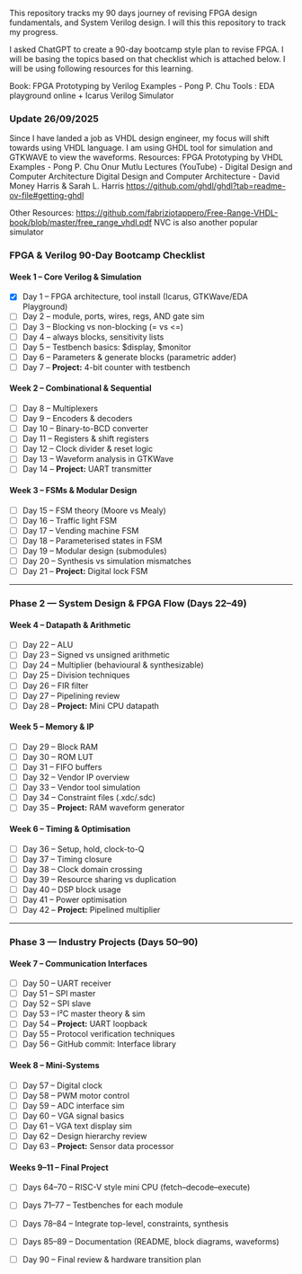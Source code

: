 This repository tracks my 90 days journey of revising FPGA design fundamentals, and System Verilog design. I will this this repository to track my progress. 

I asked ChatGPT to create a 90-day bootcamp style plan to revise FPGA. I will be basing the topics based on that checklist which is attached below. I will be using following resources for this learning. 

Book: FPGA Prototyping by Verilog Examples - Pong P. Chu
Tools : EDA playground online + Icarus Verilog Simulator

### Update 26/09/2025
Since I have landed a job as VHDL design engineer, my focus will shift towards using VHDL language. I am using GHDL tool for simulation and GTKWAVE to view the waveforms. 
Resources:
FPGA Prototyping by VHDL Examples - Pong P. Chu
Onur Mutlu Lectures (YouTube) - Digital Design and Computer Architecture
Digital Design and Computer Architecture - David Money Harris & Sarah L. Harris
https://github.com/ghdl/ghdl?tab=readme-ov-file#getting-ghdl

Other Resources:
https://github.com/fabriziotappero/Free-Range-VHDL-book/blob/master/free_range_vhdl.pdf
NVC is also another popular simulator


### FPGA & Verilog 90-Day Bootcamp Checklist

#### Week 1 – Core Verilog & Simulation
- [x] Day 1 – FPGA architecture, tool install (Icarus, GTKWave/EDA Playground)
- [ ] Day 2 – module, ports, wires, regs, AND gate sim
- [ ] Day 3 – Blocking vs non-blocking (= vs <=)
- [ ] Day 4 – always blocks, sensitivity lists
- [ ] Day 5 – Testbench basics: $display, $monitor
- [ ] Day 6 – Parameters & generate blocks (parametric adder)
- [ ] Day 7 – **Project:** 4-bit counter with testbench

#### Week 2 – Combinational & Sequential
- [ ] Day 8 – Multiplexers
- [ ] Day 9 – Encoders & decoders
- [ ] Day 10 – Binary-to-BCD converter
- [ ] Day 11 – Registers & shift registers
- [ ] Day 12 – Clock divider & reset logic
- [ ] Day 13 – Waveform analysis in GTKWave
- [ ] Day 14 – **Project:** UART transmitter

#### Week 3 – FSMs & Modular Design
- [ ] Day 15 – FSM theory (Moore vs Mealy)
- [ ] Day 16 – Traffic light FSM
- [ ] Day 17 – Vending machine FSM
- [ ] Day 18 – Parameterised states in FSM
- [ ] Day 19 – Modular design (submodules)
- [ ] Day 20 – Synthesis vs simulation mismatches
- [ ] Day 21 – **Project:** Digital lock FSM

---

### Phase 2 — System Design & FPGA Flow (Days 22–49)

#### Week 4 – Datapath & Arithmetic
- [ ] Day 22 – ALU
- [ ] Day 23 – Signed vs unsigned arithmetic
- [ ] Day 24 – Multiplier (behavioural & synthesizable)
- [ ] Day 25 – Division techniques
- [ ] Day 26 – FIR filter
- [ ] Day 27 – Pipelining review
- [ ] Day 28 – **Project:** Mini CPU datapath

#### Week 5 – Memory & IP
- [ ] Day 29 – Block RAM
- [ ] Day 30 – ROM LUT
- [ ] Day 31 – FIFO buffers
- [ ] Day 32 – Vendor IP overview
- [ ] Day 33 – Vendor tool simulation
- [ ] Day 34 – Constraint files (.xdc/.sdc)
- [ ] Day 35 – **Project:** RAM waveform generator

#### Week 6 – Timing & Optimisation
- [ ] Day 36 – Setup, hold, clock-to-Q
- [ ] Day 37 – Timing closure
- [ ] Day 38 – Clock domain crossing
- [ ] Day 39 – Resource sharing vs duplication
- [ ] Day 40 – DSP block usage
- [ ] Day 41 – Power optimisation
- [ ] Day 42 – **Project:** Pipelined multiplier

---

### Phase 3 — Industry Projects (Days 50–90)

#### Week 7 – Communication Interfaces
- [ ] Day 50 – UART receiver
- [ ] Day 51 – SPI master
- [ ] Day 52 – SPI slave
- [ ] Day 53 – I²C master theory & sim
- [ ] Day 54 – **Project:** UART loopback
- [ ] Day 55 – Protocol verification techniques
- [ ] Day 56 – GitHub commit: Interface library

#### Week 8 – Mini-Systems
- [ ] Day 57 – Digital clock
- [ ] Day 58 – PWM motor control
- [ ] Day 59 – ADC interface sim
- [ ] Day 60 – VGA signal basics
- [ ] Day 61 – VGA text display sim
- [ ] Day 62 – Design hierarchy review
- [ ] Day 63 – **Project:** Sensor data processor

#### Weeks 9–11 – Final Project
- [ ] Days 64–70 – RISC-V style mini CPU (fetch–decode–execute)
- [ ] Days 71–77 – Testbenches for each module
- [ ] Days 78–84 – Integrate top-level, constraints, synthesis
- [ ] Days 85–89 – Documentation (README, block diagrams, waveforms)
- [ ] Day 90 – Final review & hardware transition plan


